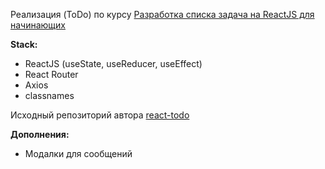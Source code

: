 Реализация (ToDo) по курсу [Разработка списка задача на ReactJS для начинающих](https://www.youtube.com/watch?v=PGZ6HtgSeio&list=PL0FGkDGJQjJGBcY_b625HqAKL4i5iNZGs)

**Stack:**

- ReactJS (useState, useReducer, useEffect)
- React Router
- Axios
- classnames

Исходный репозиторий автора [react-todo](https://github.com/Archakov06/react-todo)


**Дополнения:**
- Модалки для сообщений